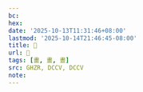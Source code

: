 ```yaml
---
bc:
hex:
date: '2025-10-13T11:31:46+08:00'
lastmod: '2025-10-14T21:46:45-08:00'
title: 󰪦
url: 󰪦
tags: [畫, 畫, 晝]
src: GHZR, DCCV, DCCV
note:
---
```

